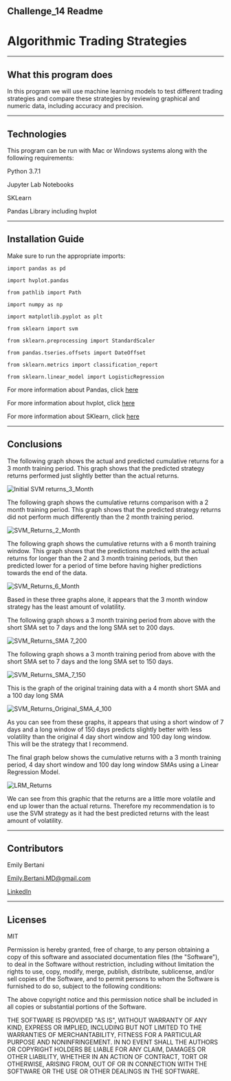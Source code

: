 ## Challenge_14 Readme

# Algorithmic Trading Strategies

---

## What this program does

In this program we will use machine learning models to test different trading strategies and compare these strategies by reviewing graphical and numeric data, including accuracy and precision.

---

## Technologies

This program can be run with Mac or Windows systems along with the following requirements:

Python 3.7.1

Jupyter Lab Notebooks

SKLearn

Pandas Library including hvplot



---


## Installation Guide

Make sure to run the appropriate imports:

`import pandas as pd`

`import hvplot.pandas`

`from pathlib import Path`

`import numpy as np`

`import matplotlib.pyplot as plt`

`from sklearn import svm`

`from sklearn.preprocessing import StandardScaler`

`from pandas.tseries.offsets import DateOffset`

`from sklearn.metrics import classification_report`

`from sklearn.linear_model import LogisticRegression`


For more information about Pandas, click [here](https://pandas.pydata.org/)

For more information about hvplot, click [here](https://hvplot.holoviz.org/)

For more information about SKlearn, click [here](https://scikit-learn.org/stable/)


---


## Conclusions


The following graph shows the actual and predicted cumulative returns for a 3 month training period. This graph shows that the predicted strategy returns performed just slightly better than the actual returns.

![Initial SVM returns_3_Month](https://github.com/EmilyBertani/Challenge_14/blob/main/Challenge_14_Starter_Code/SVM_strategy_returns_3_month.png)


The following graph shows the cumulative returns comparison with a 2 month training period. This graph shows that the predicted strategy returns did not perform much differently than the 2 month training period.

![SVM_Returns_2_Month](https://github.com/EmilyBertani/Challenge_14/blob/main/Challenge_14_Starter_Code/SVM_2_month_returns.png)


The following graph shows the cumulative returns with a 6 month training window. This graph shows that the predictions matched with the actual returns for longer than the 2 and 3 month training periods, but then predicted lower for a period of time before having higher predictions towards the end of the data. 

![SVM_Returns_6_Month](https://github.com/EmilyBertani/Challenge_14/blob/main/Challenge_14_Starter_Code/SVM_6_month_returns.png)


Based in these three graphs alone, it appears that the 3 month window strategy has the least amount of volatility.


The following graph shows a 3 month training period from above with the short SMA set to 7 days and the long SMA set to 200 days.

![SVM_Returns_SMA 7_200](https://github.com/EmilyBertani/Challenge_14/blob/main/Challenge_14_Starter_Code/7_200_SMA_windows.png)


The following graph shows a 3 month training period from above with the short SMA set to 7 days and the long SMA set to 150 days.

![SVM_Returns_SMA_7_150](https://github.com/EmilyBertani/Challenge_14/blob/main/Challenge_14_Starter_Code/7_150_SMA_windows.png)


This is the graph of the original training data with a 4 month short SMA and a 100 day long SMA

![SVM_Returns_Original_SMA_4_100](https://github.com/EmilyBertani/Challenge_14/blob/main/Challenge_14_Starter_Code/Original_SMA_4_100.png)

As you can see from these graphs, it appears that using a short window of 7 days and a long window of 150 days predicts slightly better with less volatility than the original 4 day short window and 100 day long window. This will be the strategy that I recommend.


The final graph below shows the cumulative returns with a 3 month training period, 4 day short window and 100 day long window SMAs using a Linear Regression Model.

![LRM_Returns](https://github.com/EmilyBertani/Challenge_14/blob/main/Challenge_14_Starter_Code/LRM_Model_Returns.png)

We can see from this graphic that the returns are a little more volatile and end up lower than the actual returns. Therefore my recommendation is to use the SVM strategy as it had the best predicted returns with the least amount of volatility.

---


## Contributors

Emily Bertani

Emily.Bertani.MD@gmail.com

[LinkedIn](https://www.linkedin.com/feed/)

---

## Licenses

MIT

Permission is hereby granted, free of charge, to any person obtaining a copy of this software and associated documentation files (the "Software"), to deal in the Software without restriction, including without limitation the rights to use, copy, modify, merge, publish, distribute, sublicense, and/or sell copies of the Software, and to permit persons to whom the Software is furnished to do so, subject to the following conditions:

The above copyright notice and this permission notice shall be included in all copies or substantial portions of the Software.

THE SOFTWARE IS PROVIDED "AS IS", WITHOUT WARRANTY OF ANY KIND, EXPRESS OR IMPLIED, INCLUDING BUT NOT LIMITED TO THE WARRANTIES OF MERCHANTABILITY, FITNESS FOR A PARTICULAR PURPOSE AND NONINFRINGEMENT. IN NO EVENT SHALL THE AUTHORS OR COPYRIGHT HOLDERS BE LIABLE FOR ANY CLAIM, DAMAGES OR OTHER LIABILITY, WHETHER IN AN ACTION OF CONTRACT, TORT OR OTHERWISE, ARISING FROM, OUT OF OR IN CONNECTION WITH THE SOFTWARE OR THE USE OR OTHER DEALINGS IN THE SOFTWARE.

